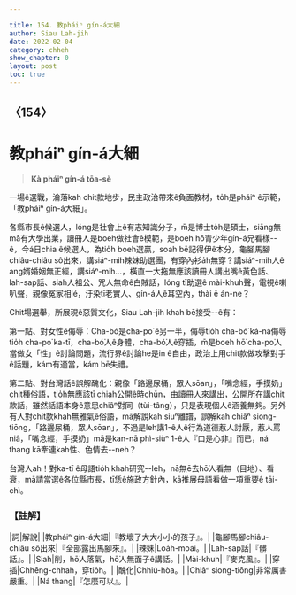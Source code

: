 ```yaml
---

title: 154. 教pháiⁿ gín-á大細
author: Siau Lah-jih
date: 2022-02-04
category: chheh
show_chapter: 0
layout: post
toc: true
---
```

  
## 〈154〉
# 教pháiⁿ gín-á大細
>**Kà pháiⁿ gín-á tōa-sè**

一場ê選戰，淪落kah chit款地步，民主政治帶來ê負面教材，to̍h是pháiⁿ ê示範，「教pháiⁿ gín-á大細」。

各縣市長ê候選人，lóng是社會上ê有志知識分子，m̄是博士to̍h是碩士，siāng無mā有大學出業，讀冊人是boeh做社會ê模範，是boeh hō͘青少年gín-á兄看樣--ê，今á日chia ê候選人，為tio̍h boeh選贏，soah bē記得伊ê本分，龜腳馬腳chiâu-chiâu sô出來，講siáⁿ-mih辣妹助選團，有穿內衫a̍h無穿？講siáⁿ-mih人ê ang婿婚姻無正經，講siáⁿ-mih…，橫直一大拖無應該讀冊人講出嘴ê黃色話、lah-sap話、siah人祖公、咒人無命ê白賊話，lóng tī助選ê mài-khuh聲，電視ê喇叭聲，親像冤家相lé，汙染tī老實人、gín-á人ê耳空內，thài ē án-ne？

Chit場選舉，所展現ê惡質文化，Siau Lah-jih khah bē接受--ê有：

第一點、對女性ê侮辱：Cha-bó͘是cha-po͘ ê另一半，侮辱tio̍h cha-bó͘ ká-ná侮辱tio̍h cha-po͘ ka-tī，cha-bó͘人ê身體，cha-bó͘人ê穿插，m̄是boeh hō͘ cha-po͘人當做女「性」ê討論問題，流行界ê討論he是in ê自由，政治上用chit款做攻擊對手ê話題，kám有適當，kám bē失禮。

第二點、對台灣話ê誤解醜化：親像「路邊尿桶，眾人sōan」，「嘴念經，手摸奶」chit種俗語，tio̍h無應該tī chiah公開ê時chūn，由讀冊人來講出，公開所在講chit款話，雖然話語本身ê意思chiâⁿ對同（tùi-tâng），只是表現個人ê涵養無夠。另外有人對chit款khah無雅氣ê俗語，mā解說kah siuⁿ離譜，誤解kah chiâⁿ siong-tiōng，「路邊尿桶，眾人sōan」，不過是leh講1-ê人ê行為道德惹人討厭，惹人罵niâ，「嘴念經，手摸奶」mā是kan-nā phì-siùⁿ 1-ê人『口是心非』而已，ná thang kā牽連kah性、色情去--neh？

台灣人ah！對ka-tī ê母語tio̍h khah研究--leh，nā無ē去hō͘人看無（目地）、看衰，mā請當選ê各位縣市長，tī恁ê施政方針內，kā推展母語看做一項重要ê tāi-chì。

### 【註解】

|詞|解說|
|教pháiⁿ gín-á大細|『教壞了大大小小的孩子』。|
|龜腳馬腳chiâu-chiâu sô出來|『全部露出馬腳來』。|
|辣妹|Loa̍h-moāi。|
|Lah-sap話|『髒話』。|
|Siah|削，hō͘人落氣，hō͘人無面子ê講話。|
|Mài-khuh|『麥克風』。|
|穿插|Chhēng-chhah，穿tio̍h。|
|醜化|Chhiú-hòa。|
|Chiâⁿ siong-tiōng|非常厲害嚴重。|
|Ná thang|『怎麼可以』。|

